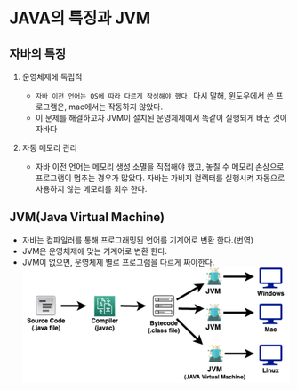 # JAVA의 특징과 JVM

## 자바의 특징
1. 운영체제에 독립적   
    - `자바 이전 언어는 OS에 따라 다르게 작성해야 했다.` 다시 말해, 윈도우에서 쓴 프로그램은, mac에서는 작동하지 않았다.
    - 이 문제를 해결하고자 JVM이 설치된 운영체제에서 똑같이 실행되게 바꾼 것이 자바다

2. 자동 메모리 관리
    - 자바 이전 언어는 메모리 생성 소멸을 직접해야 했고, 놓칠 수 메모리 손상으로 프로그램이 멈추는 경우가 많았다. 자바는 가비지 컬렉터를 실행시켜 자동으로 사용하지 않는 메모리를 회수 한다.


## JVM(Java Virtual Machine)

- 자바는 컴파일러를 통해 프로그래밍된 언어를 기계어로 변환 한다.(번역)
- JVM은 운영체제에 맞는 기계어로 변환 한다.
- JVM이 없으면, 운영체제 별로 프로그램을 다르게 짜야한다.   
![JVM](img/JVM.png)
